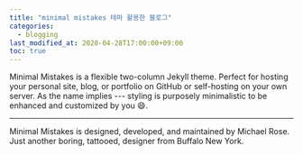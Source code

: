 ```yaml
---
title: "minimal mistakes 테마 활용한 블로그"
categories:
  - blogging
last_modified_at: 2020-04-28T17:00:00+09:00
toc: true
---
```


Minimal Mistakes is a flexible two-column Jekyll theme. Perfect for hosting your personal site, blog, or portfolio on GitHub or self-hosting on your own server. As the name implies --- styling is purposely minimalistic to be enhanced and customized by you :smile:.

---

Minimal Mistakes is designed, developed, and maintained by Michael Rose. Just another boring, tattooed, designer from Buffalo New York.
